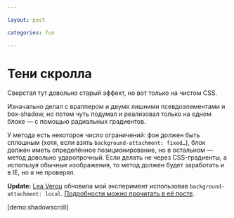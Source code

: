 ```yaml
---

layout: post

categories: fun

---
```


# Тени скролла

Сверстал тут довольно старый эффект, но вот только на чистом CSS.

Изначально делал с враппером и двумя лишними псевдоэлементами и box-shadow, но потом чуть подумал и реализовал только на одном блоке — с помощью радиальных градиентов.

У метода есть некоторое число ограничений: фон должен быть сплошным (хотя, если взять `background-attachment: fixed…`), блок должен иметь определённое позиционирование, но в остальном — метод довольно ударопрочный. Если делать не через CSS-градиенты, а используя обычные изображения, то метод должен будет заработать и в IE, но я не проверял.

**Update:** [Lea Verou](https://twitter.com/leaverou) обновила мой эксперимент использовав `background-attachment: local`. [Подробности можно прочитать в её посте](http://lea.verou.me/2012/04/background-attachment-local/).

[demo:shadowscroll]
